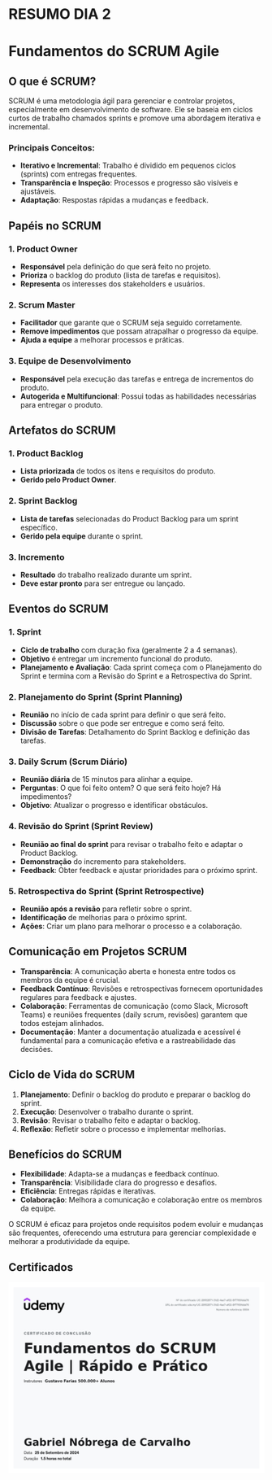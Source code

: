# RESUMO DIA 2

# Fundamentos do SCRUM Agile

## O que é SCRUM?
SCRUM é uma metodologia ágil para gerenciar e controlar projetos, especialmente em desenvolvimento de software. Ele se baseia em ciclos curtos de trabalho chamados sprints e promove uma abordagem iterativa e incremental.

### Principais Conceitos:
- **Iterativo e Incremental**: Trabalho é dividido em pequenos ciclos (sprints) com entregas frequentes.
- **Transparência e Inspeção**: Processos e progresso são visíveis e ajustáveis.
- **Adaptação**: Respostas rápidas a mudanças e feedback.

## Papéis no SCRUM

### 1. Product Owner
- **Responsável** pela definição do que será feito no projeto.
- **Prioriza** o backlog do produto (lista de tarefas e requisitos).
- **Representa** os interesses dos stakeholders e usuários.

### 2. Scrum Master
- **Facilitador** que garante que o SCRUM seja seguido corretamente.
- **Remove impedimentos** que possam atrapalhar o progresso da equipe.
- **Ajuda a equipe** a melhorar processos e práticas.

### 3. Equipe de Desenvolvimento
- **Responsável** pela execução das tarefas e entrega de incrementos do produto.
- **Autogerida e Multifuncional**: Possui todas as habilidades necessárias para entregar o produto.

## Artefatos do SCRUM

### 1. Product Backlog
- **Lista priorizada** de todos os itens e requisitos do produto.
- **Gerido pelo Product Owner**.

### 2. Sprint Backlog
- **Lista de tarefas** selecionadas do Product Backlog para um sprint específico.
- **Gerido pela equipe** durante o sprint.

### 3. Incremento
- **Resultado** do trabalho realizado durante um sprint.
- **Deve estar pronto** para ser entregue ou lançado.

## Eventos do SCRUM

### 1. Sprint
- **Ciclo de trabalho** com duração fixa (geralmente 2 a 4 semanas).
- **Objetivo** é entregar um incremento funcional do produto.
- **Planejamento e Avaliação**: Cada sprint começa com o Planejamento do Sprint e termina com a Revisão do Sprint e a Retrospectiva do Sprint.

### 2. Planejamento do Sprint (Sprint Planning)
- **Reunião** no início de cada sprint para definir o que será feito.
- **Discussão** sobre o que pode ser entregue e como será feito.
- **Divisão de Tarefas**: Detalhamento do Sprint Backlog e definição das tarefas.

### 3. Daily Scrum (Scrum Diário)
- **Reunião diária** de 15 minutos para alinhar a equipe.
- **Perguntas**: O que foi feito ontem? O que será feito hoje? Há impedimentos?
- **Objetivo**: Atualizar o progresso e identificar obstáculos.

### 4. Revisão do Sprint (Sprint Review)
- **Reunião ao final do sprint** para revisar o trabalho feito e adaptar o Product Backlog.
- **Demonstração** do incremento para stakeholders.
- **Feedback**: Obter feedback e ajustar prioridades para o próximo sprint.

### 5. Retrospectiva do Sprint (Sprint Retrospective)
- **Reunião após a revisão** para refletir sobre o sprint.
- **Identificação** de melhorias para o próximo sprint.
- **Ações**: Criar um plano para melhorar o processo e a colaboração.

## Comunicação em Projetos SCRUM
- **Transparência**: A comunicação aberta e honesta entre todos os membros da equipe é crucial.
- **Feedback Contínuo**: Revisões e retrospectivas fornecem oportunidades regulares para feedback e ajustes.
- **Colaboração**: Ferramentas de comunicação (como Slack, Microsoft Teams) e reuniões frequentes (daily scrum, revisões) garantem que todos estejam alinhados.
- **Documentação**: Manter a documentação atualizada e acessível é fundamental para a comunicação efetiva e a rastreabilidade das decisões.

## Ciclo de Vida do SCRUM

1. **Planejamento**: Definir o backlog do produto e preparar o backlog do sprint.
2. **Execução**: Desenvolver o trabalho durante o sprint.
3. **Revisão**: Revisar o trabalho feito e adaptar o backlog.
4. **Reflexão**: Refletir sobre o processo e implementar melhorias.

## Benefícios do SCRUM
- **Flexibilidade**: Adapta-se a mudanças e feedback contínuo.
- **Transparência**: Visibilidade clara do progresso e desafios.
- **Eficiência**: Entregas rápidas e iterativas.
- **Colaboração**: Melhora a comunicação e colaboração entre os membros da equipe.

O SCRUM é eficaz para projetos onde requisitos podem evoluir e mudanças são frequentes, oferecendo uma estrutura para gerenciar complexidade e melhorar a produtividade da equipe.

## Certificados

![Certificado](../Certificados/FundamentosDoScrum.jpg)